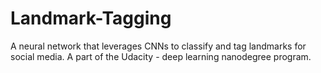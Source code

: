 # Landmark-Tagging
A neural network that leverages CNNs to classify and tag landmarks for social media. A part of the Udacity - deep learning nanodegree program.
